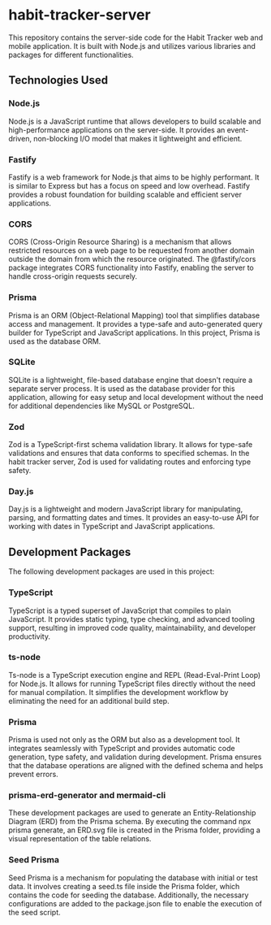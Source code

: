 # habit-tracker-server
This repository contains the server-side code for the Habit Tracker web and mobile application. It is built with Node.js and utilizes various libraries and packages for different functionalities.

## Technologies Used

### Node.js
Node.js is a JavaScript runtime that allows developers to build scalable and high-performance applications on the server-side. It provides an event-driven, non-blocking I/O model that makes it lightweight and efficient.

### Fastify
Fastify is a web framework for Node.js that aims to be highly performant. It is similar to Express but has a focus on speed and low overhead. Fastify provides a robust foundation for building scalable and efficient server applications.

### CORS
CORS (Cross-Origin Resource Sharing) is a mechanism that allows restricted resources on a web page to be requested from another domain outside the domain from which the resource originated. The @fastify/cors package integrates CORS functionality into Fastify, enabling the server to handle cross-origin requests securely.

### Prisma
Prisma is an ORM (Object-Relational Mapping) tool that simplifies database access and management. It provides a type-safe and auto-generated query builder for TypeScript and JavaScript applications. In this project, Prisma is used as the database ORM.

### SQLite
SQLite is a lightweight, file-based database engine that doesn't require a separate server process. It is used as the database provider for this application, allowing for easy setup and local development without the need for additional dependencies like MySQL or PostgreSQL.

### Zod
Zod is a TypeScript-first schema validation library. It allows for type-safe validations and ensures that data conforms to specified schemas. In the habit tracker server, Zod is used for validating routes and enforcing type safety.

### Day.js
Day.js is a lightweight and modern JavaScript library for manipulating, parsing, and formatting dates and times. It provides an easy-to-use API for working with dates in TypeScript and JavaScript applications.


## Development Packages
The following development packages are used in this project:

### TypeScript
TypeScript is a typed superset of JavaScript that compiles to plain JavaScript. It provides static typing, type checking, and advanced tooling support, resulting in improved code quality, maintainability, and developer productivity.

### ts-node
Ts-node is a TypeScript execution engine and REPL (Read-Eval-Print Loop) for Node.js. It allows for running TypeScript files directly without the need for manual compilation. It simplifies the development workflow by eliminating the need for an additional build step.

### Prisma
Prisma is used not only as the ORM but also as a development tool. It integrates seamlessly with TypeScript and provides automatic code generation, type safety, and validation during development. Prisma ensures that the database operations are aligned with the defined schema and helps prevent errors.

### prisma-erd-generator and mermaid-cli
These development packages are used to generate an Entity-Relationship Diagram (ERD) from the Prisma schema. By executing the command npx prisma generate, an ERD.svg file is created in the Prisma folder, providing a visual representation of the table relations.

### Seed Prisma
Seed Prisma is a mechanism for populating the database with initial or test data. It involves creating a seed.ts file inside the Prisma folder, which contains the code for seeding the database. Additionally, the necessary configurations are added to the package.json file to enable the execution of the seed script.